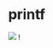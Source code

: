 # printf
![](https://media3.giphy.com/media/cEYjQxvkrSPmw/giphy.gif?cid=ecf05e47zgqpe6kfixjgtsw438chncrsgd6eumwq9cwo0eex&rid=giphy.gif&ct=g)
!
